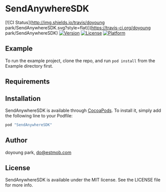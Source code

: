 # SendAnywhereSDK

[![CI Status](http://img.shields.io/travis/doyoung park/SendAnywhereSDK.svg?style=flat)](https://travis-ci.org/doyoung park/SendAnywhereSDK)
[![Version](https://img.shields.io/cocoapods/v/SendAnywhereSDK.svg?style=flat)](http://cocoapods.org/pods/SendAnywhereSDK)
[![License](https://img.shields.io/cocoapods/l/SendAnywhereSDK.svg?style=flat)](http://cocoapods.org/pods/SendAnywhereSDK)
[![Platform](https://img.shields.io/cocoapods/p/SendAnywhereSDK.svg?style=flat)](http://cocoapods.org/pods/SendAnywhereSDK)

## Example

To run the example project, clone the repo, and run `pod install` from the Example directory first.

## Requirements

## Installation

SendAnywhereSDK is available through [CocoaPods](http://cocoapods.org). To install
it, simply add the following line to your Podfile:

```ruby
pod "SendAnywhereSDK"
```

## Author

doyoung park, do@estmob.com

## License

SendAnywhereSDK is available under the MIT license. See the LICENSE file for more info.
